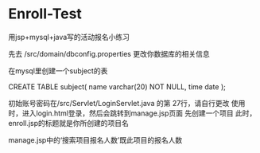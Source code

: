 # Enroll-Test
用jsp+mysql+java写的活动报名小练习

先去 /src/domain/dbconfig.properties 更改你数据库的相关信息

在mysql里创建一个subject的表

CREATE TABLE subject(
name varchar(20) NOT NULL,
time date
);


初始账号密码在/src/Servlet/LoginServlet.java 的第 27行，请自行更改
使用时，进入login.html登录，然后会跳转到manage.jsp页面
先创建一个项目
此时，enroll.jsp的标题就是你所创建的项目名

manage.jsp中的‘搜索项目报名人数’既此项目的报名人数

